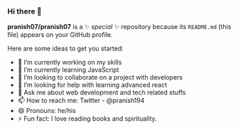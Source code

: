### Hi there 👋


**pranish07/pranish07** is a ✨ _special_ ✨ repository because its `README.md` (this file) appears on your GitHub profile.

Here are some ideas to get you started:

- 🔭 I’m currently working on my skills
- 🌱 I’m currently learning JavaScript
- 👯 I’m looking to collaborate on a project with developers
- 🤔 I’m looking for help with learning advanced react
- 💬 Ask me about web development and tech related stuffs
- 📫 How to reach me: Twitter - @pranish194 
- 😄 Pronouns: he/his
- ⚡ Fun fact: I love reading books and spirituality.
